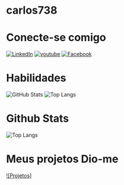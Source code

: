 # carlos738

# Conecte-se comigo
[![LinkedIn](https://img.shields.io/badge/LinkedIn-000?style=for-the-badge&logo=linkedin&logoColor=0E76A8)](https://www.linkedin.com/in/carlos738/)
[![youtube](https://img.shields.io/badge/youtube-000?style=for-the-badge&logo=youtube&logoColor=0E76A8)](https://www.youtube.com/in/carlos738/)
[![Facebook](https://img.shields.io/badge/facebook-000?style=for-the-badge&logo=facebook&logoColor=A0E76A8)](https://www.facebook.com/in/carlos738/)



# Habilidades
![GitHub Stats](https://github-readme-stats.vercel.app/api?username=carlos738&theme=transparent&bg_color=000&border_color=30A3DC&show_icons=true&icon_color=30A3DC&title_color=E94D5F&text_color=fffA00)
![Top Langs](https://github-readme-stats-git-masterrstaa-rickstaa.vercel.app/api/top-langs/?username=carlos738&bg_color=000&border_color=30A3DC&title_color=E94D5F&text_color=FFF)
# Github Stats
![Top Langs](https://github-readme-stats-git-masterrstaa-rickstaa.vercel.app/api/top-langs/?username=carlos738&layout=compact&bg_color=000&border_color=30A3DC&title_color=E94D5F&text_color=FFF)

# Meus projetos Dio-me
[![Projetos]](https://github.com/carlos738/dio-lab-open-source)
